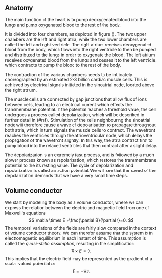 ## Anatomy
The main function of the heart is to pump deoxygenated blood into the lungs and pump oxygenated blood to the rest of the body. 

It is divided into four chambers, as depicted in figure (). The two upper chambers are the left and right atria, while the two lower chambers are called the left and right ventricle. The right atrium receives deoxygenated blood from the body, which flows into the right ventricle to then be pumped and distributed to the lungs in order to oxygenate the blood. The left atrium receives oxygenated blood from the lungs and passes it to the left ventricle, which contracts to pump the blood to the rest of the body.

The contraction of the various chambers needs to be intricately choreographed by an estimated 2-3 billion cardiac muscle cells. This is achieved by electrical signals initiated in the sinoatrial node, located above the right atrium. 

The muscle cells are connected by gap junctions that allow flux of ions between cells, leading to an electrical current which effects the transmembrane potential. If the potential reaches a threshold value, the cell undergoes a process called depolarization, which will be described in further detail in (#ref). Stimulation of the cells neighbouring the sinoatrial node will therefore cause a wave of depolarisation to propagate throughout both atria, which in turn signals the muscle cells to contract. The wavefront reaches the ventricles through the atrioventricular node, which delays the propagation of the wavefront slightly. In this way, the atria contract first to pump blood into the relaxed ventricles that then contract after a slight delay. 

The depolarization is an extremely fast process, and is followed by a much slower process known as repolarization, which restores the transmembrane potential to the its resting value. The cycle of depolarization and repolarization is called an action potential. We will see that the speed of the depolarization demands that we have a very small time steps.


## Volume conductor
We start by modeling the body as a volume conductor, where we can express the relation between the electric and magnetic field from one of Maxwell's equations
$$
\nabla \times E +\frac{\partial B}{\partial t}=0.
$$
The temporal variations of the fields are fairly slow compared in the context of volume conductor theory. We can therefor assume that the system is in electromagnetic equilibrium in each instant of time. This assumption is called the *quasi-static assumption*, resulting in the simplification
$$
\nabla \times E=0.
$$
This implies that the electric field may be represented as the gradient of a scalar valued potential $u$:
$$
E=-\nabla u.
$$